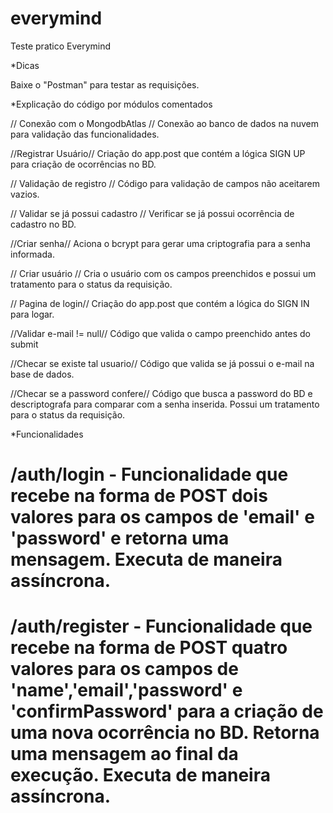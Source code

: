 # everymind

Teste pratico Everymind

\*Dicas

Baixe o "Postman" para testar as requisições.

\*Explicação do código por módulos comentados

// Conexão com o MongodbAtlas //
Conexão ao banco de dados na nuvem para validação das funcionalidades.

//Registrar Usuário//
Criação do app.post que contém a lógica SIGN UP para criação de ocorrências no BD.

// Validação de registro //
Código para validação de campos não aceitarem vazios.

// Validar se já possui cadastro //
Verificar se já possui ocorrência de cadastro no BD.

//Criar senha//
Aciona o bcrypt para gerar uma criptografia para a senha informada.

// Criar usuário //
Cria o usuário com os campos preenchidos e possui um tratamento para o status da requisição.

// Pagina de login//
Criação do app.post que contém a lógica do SIGN IN para logar.

//Validar e-mail != null//
Código que valida o campo preenchido antes do submit

//Checar se existe tal usuario//
Código que valida se já possui o e-mail na base de dados.

//Checar se a password confere//
Código que busca a password do BD e descriptografa para comparar com a senha inserida. Possui um tratamento para o status da requisição.

\*Funcionalidades

# /auth/login - Funcionalidade que recebe na forma de POST dois valores para os campos de 'email' e 'password' e retorna uma mensagem. Executa de maneira assíncrona.

# /auth/register - Funcionalidade que recebe na forma de POST quatro valores para os campos de 'name','email','password' e 'confirmPassword' para a criação de uma nova ocorrência no BD. Retorna uma mensagem ao final da execução. Executa de maneira assíncrona.
